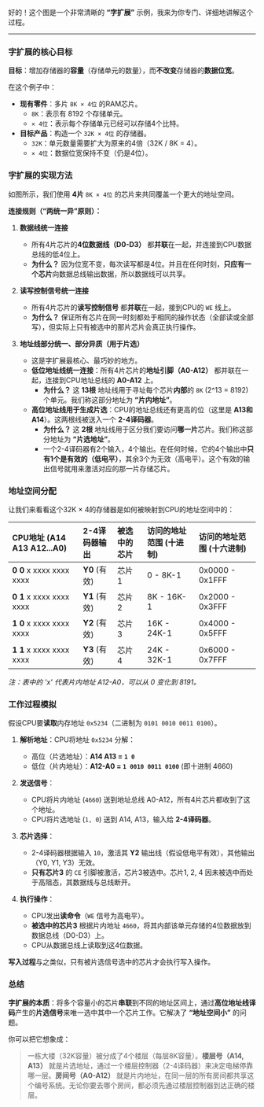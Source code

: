 好的！这个图是一个非常清晰的 **“字扩展”** 示例，我来为你专门、详细地讲解这个过程。

---

### 字扩展的核心目标

**目标**：增加存储器的**容量**（存储单元的数量），而**不改变**存储器的**数据位宽**。

在这个例子中：
*   **现有零件**：多片 `8K × 4位` 的RAM芯片。
    *   `8K`：表示有 8192 个存储单元。
    *   `× 4位`：表示每个存储单元已经可以存储4个比特。
*   **目标产品**：构造一个 `32K × 4位` 的存储器。
    *   `32K`：单元数量需要扩大为原来的4倍（32K / 8K = 4）。
    *   `× 4位`：数据位宽保持不变（仍是4位）。

### 字扩展的实现方法

如图所示，我们使用 **4片** `8K × 4位` 的芯片来共同覆盖一个更大的地址空间。

**连接规则（“两统一异”原则）：**

1.  **数据线统一连接**
    *   所有4片芯片的**4位数据线（D0-D3）** 都**并联**在一起，并连接到CPU数据总线的低4位上。
    *   **为什么？** 因为位宽不变，每次读写都是4位。并且在任何时刻，**只应有一个芯片**向数据总线输出数据，所以数据线可以共享。

2.  **读写控制信号统一连接**
    *   所有4片芯片的**读写控制信号** 都**并联**在一起，接到CPU的 `WE` 线上。
    *   **为什么？** 保证所有芯片在同一时刻都处于相同的操作状态（全部读或全部写），但实际上只有被选中的那片芯片会真正执行操作。

3.  **地址线部分统一、部分异质（用于片选）**
    *   这是字扩展最核心、最巧妙的地方。
    *   **低位地址线统一连接**：所有4片芯片的**地址引脚（A0-A12）** 都并联在一起，连接到CPU地址总线的 **A0-A12** 上。
        *   **为什么？** 这 **13根** 地址线用于寻址每个芯片**内部**的 `8K` (2^13 = 8192) 个单元。我们称这部分地址为 **“片内地址”**。
    *   **高位地址线用于生成片选**：CPU的地址总线还有更高的位（这里是 **A13和A14**）。这两根线被送入一个 **2-4译码器**。
        *   **为什么？** 这 **2根** 地址线用于区分我们要访问**哪一片**芯片。我们称这部分地址为 **“片选地址”**。
        *   一个2-4译码器有2个输入，4个输出。在任何时候，它的4个输出中**只有1个是有效的（低电平）**，其余3个为无效（高电平）。这个有效的输出信号就用来激活对应的那一片存储芯片。

### 地址空间分配

让我们来看看这个32K × 4的存储器是如何被映射到CPU的地址空间中的：

| CPU地址 (A14 A13 A12...A0) | 2-4译码器输出 | 被选中的芯片 | 访问的地址范围 (十进制) | 访问的地址范围 (十六进制) |
| :--- | :--- | :--- | :--- | :--- |
| **0 0** x xxxx xxxx xxxx | **Y0** (有效) | 芯片 1 | 0 - 8K-1 | 0x0000 - 0x1FFF |
| **0 1** x xxxx xxxx xxxx | **Y1** (有效) | 芯片 2 | 8K - 16K-1 | 0x2000 - 0x3FFF |
| **1 0** x xxxx xxxx xxxx | **Y2** (有效) | 芯片 3 | 16K - 24K-1 | 0x4000 - 0x5FFF |
| **1 1** x xxxx xxxx xxxx | **Y3** (有效) | 芯片 4 | 24K - 32K-1 | 0x6000 - 0x7FFF |

*注：表中的 'x' 代表片内地址 A12-A0，可以从 0 变化到 8191。*

### 工作过程模拟

假设CPU要**读取**内存地址 `0x5234`（二进制为 `0101 0010 0011 0100`）。

1.  **解析地址**：CPU将地址 `0x5234` 分解：
    *   高位（片选地址）：**A14 A13 = `1 0`**
    *   低位（片内地址）：**A12-A0 = `1 0010 0011 0100`** (即十进制 4660)

2.  **发送信号**：
    *   CPU将片内地址 (`4660`) 送到地址总线 A0-A12，所有4片芯片都收到了这个地址。
    *   CPU将片选地址 (`1, 0`) 送到 A14, A13，输入给 **2-4译码器**。

3.  **芯片选择**：
    *   2-4译码器根据输入 `10`，激活其 **Y2** 输出线（假设低电平有效），其他输出（Y0, Y1, Y3）无效。
    *   **只有芯片3** 的 `CE` 引脚被激活，芯片3被选中。芯片1, 2, 4 因未被选中而处于高阻态，其数据线与总线断开。

4.  **执行操作**：
    *   CPU发出**读命令**（`WE` 信号为高电平）。
    *   **被选中的芯片3** 根据片内地址 `4660`，将其内部该单元存储的4位数据放到数据总线（D0-D3）上。
    *   CPU从数据总线上读取到这4位数据。

**写入过程**与之类似，只有被片选信号选中的芯片才会执行写入操作。

### 总结

**字扩展的本质**：将多个容量小的芯片**串联**到不同的地址区间上，通过**高位地址线译码**产生的**片选信号**来唯一选中其中一个芯片工作。它解决了 **“地址空间小”** 的问题。

你可以把它想象成：
> 一栋大楼（32K容量）被分成了4个楼层（每层8K容量）。**楼层号（A14, A13）** 就是片选地址，通过一个楼层控制器（2-4译码器）来决定电梯停靠哪一层。**房间号（A0-A12）** 就是片内地址，在同一层的所有房间都共享这个编号系统。无论你要去哪个房间，都必须先通过楼层控制器到达正确的楼层。